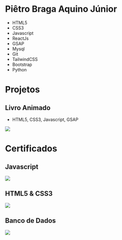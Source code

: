 # Piêtro Braga Aquino Júnior

- HTML5
- CSS3
- Javascript
- ReactJs
- GSAP
- Mysql
- Git
- TailwindCSS
- Bootstrap
- Python

# Projetos
## Livro Animado
- HTML5, CSS3, Javascript, GSAP
<img src="https://user-images.githubusercontent.com/85259321/178920494-076a1b99-7e1f-4feb-873b-4a287fc31498.gif" width:400px />

# Certificados
## Javascript
<img src="https://user-images.githubusercontent.com/85259321/179030066-dd09a757-f8cb-4703-9996-e8ffc418020f.jpg" width:400px />

## HTML5 & CSS3
<img src="https://user-images.githubusercontent.com/85259321/179030084-625fdaa0-8b0b-4cd6-892d-f78ddbffbbbc.jpg" width:400px />

## Banco de Dados
<img src="https://user-images.githubusercontent.com/85259321/179418835-e32bde44-5913-4bd5-861a-fdc2ae76e45e.jpg" width:400px />
